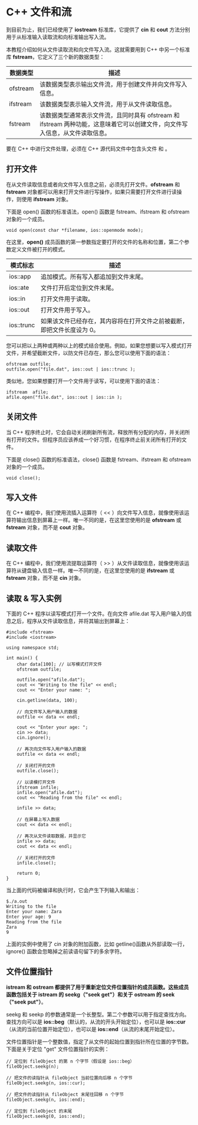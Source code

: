  



 



# C++ 文件和流

到目前为止，我们已经使用了 **iostream** 标准库，它提供了 **cin** 和 **cout** 方法分别用于从标准输入读取流和向标准输出写入流。

本教程介绍如何从文件读取流和向文件写入流。这就需要用到 C++ 中另一个标准库 **fstream**，它定义了三个新的数据类型：

| **数据类型** | **描述**                                                     |
| ------------ | ------------------------------------------------------------ |
| ofstream     | 该数据类型表示输出文件流，用于创建文件并向文件写入信息。     |
| ifstream     | 该数据类型表示输入文件流，用于从文件读取信息。               |
| fstream      | 该数据类型通常表示文件流，且同时具有 ofstream 和 ifstream 两种功能，这意味着它可以创建文件，向文件写入信息，从文件读取信息。 |

要在 C++ 中进行文件处理，必须在 C++ 源代码文件中包含头文件 <iostream> 和 <fstream>。

## 打开文件

在从文件读取信息或者向文件写入信息之前，必须先打开文件。**ofstream** 和 **fstream** 对象都可以用来打开文件进行写操作，如果只需要打开文件进行读操作，则使用 **ifstream** 对象。

下面是 open() 函数的标准语法，open() 函数是 fstream、ifstream 和 ofstream 对象的一个成员。

```
void open(const char *filename, ios::openmode mode);
```

在这里，**open()** 成员函数的第一参数指定要打开的文件的名称和位置，第二个参数定义文件被打开的模式。

| **模式标志** | **描述**                                                     |
| ------------ | ------------------------------------------------------------ |
| ios::app     | 追加模式。所有写入都追加到文件末尾。                         |
| ios::ate     | 文件打开后定位到文件末尾。                                   |
| ios::in      | 打开文件用于读取。                                           |
| ios::out     | 打开文件用于写入。                                           |
| ios::trunc   | 如果该文件已经存在，其内容将在打开文件之前被截断，即把文件长度设为 0。 |

您可以把以上两种或两种以上的模式结合使用。例如，如果您想要以写入模式打开文件，并希望截断文件，以防文件已存在，那么您可以使用下面的语法：

```
ofstream outfile;
outfile.open("file.dat", ios::out | ios::trunc );
```

 类似地，您如果想要打开一个文件用于读写，可以使用下面的语法：

```
ifstream  afile;
afile.open("file.dat", ios::out | ios::in );
```

## 关闭文件

当 C++ 程序终止时，它会自动关闭刷新所有流，释放所有分配的内存，并关闭所有打开的文件。但程序员应该养成一个好习惯，在程序终止前关闭所有打开的文件。

下面是 close() 函数的标准语法，close() 函数是 fstream、ifstream 和 ofstream 对象的一个成员。

```
void close();
```

## 写入文件

在 C++ 编程中，我们使用流插入运算符（ << ）向文件写入信息，就像使用该运算符输出信息到屏幕上一样。唯一不同的是，在这里您使用的是 **ofstream** 或 **fstream** 对象，而不是 **cout** 对象。

## 读取文件

在 C++ 编程中，我们使用流提取运算符（ >> ）从文件读取信息，就像使用该运算符从键盘输入信息一样。唯一不同的是，在这里您使用的是 **ifstream** 或 **fstream** 对象，而不是 **cin** 对象。

## 读取 & 写入实例

下面的 C++ 程序以读写模式打开一个文件。在向文件 afile.dat 写入用户输入的信息之后，程序从文件读取信息，并将其输出到屏幕上：

```
#include <fstream> 
#include <iostream> 

using namespace std; 

int main() { 
    char data[100]; // 以写模式打开文件 
    ofstream outfile; 

    outfile.open("afile.dat"); 
    cout << "Writing to the file" << endl; 
    cout << "Enter your name: "; 

    cin.getline(data, 100); 

    // 向文件写入用户输入的数据 
    outfile << data << endl; 

    cout << "Enter your age: "; 
    cin >> data; 
    cin.ignore();

    // 再次向文件写入用户输入的数据 
    outfile << data << endl; 

    // 关闭打开的文件 
    outfile.close(); 

    // 以读模打开文件 
    ifstream infile; 
    infile.open("afile.dat"); 
    cout << "Reading from the file" << endl; 

    infile >> data; 

    // 在屏幕上写入数据 
    cout << data << endl; 

    // 再次从文件读取数据，并显示它 
    infile >> data; 
    cout << data << endl; 

    // 关闭打开的文件 
    infile.close(); 

    return 0; 
}
```

当上面的代码被编译和执行时，它会产生下列输入和输出：

```
$./a.out
Writing to the file
Enter your name: Zara
Enter your age: 9
Reading from the file
Zara
9
```

上面的实例中使用了 cin 对象的附加函数，比如 getline()函数从外部读取一行，ignore() 函数会忽略掉之前读语句留下的多余字符。

## 文件位置指针

**istream 和 ostream 都提供了用于重新定位文件位置指针的成员函数。这些成员函数包括关于 istream 的 seekg（"seek get"）和关于 ostream 的 seek（"seek put"）**。

seekg 和 seekp 的参数通常是一个长整型。第二个参数可以用于指定查找方向。查找方向可以是 **ios::beg**（默认的，从流的开头开始定位），也可以是 **ios::cur**（从流的当前位置开始定位），也可以是 **ios::end**（从流的末尾开始定位）。

文件位置指针是一个整数值，指定了从文件的起始位置到指针所在位置的字节数。下面是关于定位 "get" 文件位置指针的实例：

```
// 定位到 fileObject 的第 n 个字节（假设是 ios::beg） 
fileObject.seekg(n); 

// 把文件的读指针从 fileObject 当前位置向后移 n 个字节 
fileObject.seekg(n, ios::cur); 

// 把文件的读指针从 fileObject 末尾往回移 n 个字节 
fileObject.seekg(n, ios::end); 

// 定位到 fileObject 的末尾 
fileObject.seekg(0, ios::end);
```

